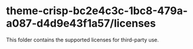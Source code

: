 # theme-crisp-bc2e4c3c-1bc8-479a-a087-d4d9e43f1a57/licenses

This folder contains the supported licenses for third-party use.
